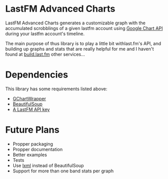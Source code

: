 # LastFM Advanced Charts

LastFM Advanced Charts generates a customizable graph with the accumulated
scrobblings of a given lastfm account using [Google Chart API](http://code.google.com/apis/chart/)
during your lastfm account's timeline.

The main purpose of thus library is to play a little bit withlast.fm's API,
and building up graphs and stats that are really helpful for me and I haven't 
found at [build.last.fm](http://build.last.fm) other services...

# Dependencies

This library has some requirements listed above:

- [GChartWrapper](http://code.google.com/p/google-chartwrapper/)
- [BeautifulSoup](http://www.crummy.com/software/BeautifulSoup/)
- [A LastFM API key](http://www.lastfm.es/api)


# Future Plans
- Propper packaging
- Propper documentation
- Better examples
- Tests
- Use [lxml](http://lxml.de/) instead of BeautifulSoup
- Support for more than one band stats per graph